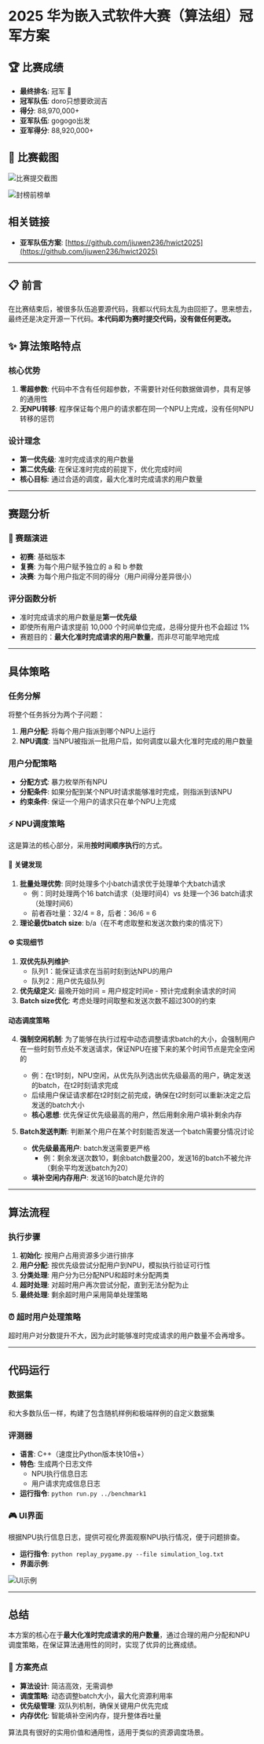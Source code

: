 # 2025 华为嵌入式软件大赛（算法组）冠军方案

## 🏆 比赛成绩
- **最终排名**: 冠军 🥇
- **冠军队伍**: doro只想要欧润吉
- **得分**: 88,970,000+
- **亚军队伍**: gogogo出发
- **亚军得分**: 88,920,000+


## 📸 比赛截图
![比赛提交截图](./images/submission.png)

![封榜前榜单](./images/leadborad.png)

##  相关链接
- **亚军队伍方案**: [https://github.com/jiuwen236/hwict2025](https://github.com/jiuwen236/hwict2025)

---

## 📋 前言
在比赛结束后，被很多队伍追要源代码，我都以代码太乱为由回拒了。思来想去，最终还是决定开源一下代码。**本代码即为赛时提交代码，没有做任何更改。**

## ✨ 算法策略特点

###  核心优势
1. **零超参数**: 代码中不含有任何超参数，不需要针对任何数据做调参，具有足够的通用性
2. **无NPU转移**: 程序保证每个用户的请求都在同一个NPU上完成，没有任何NPU转移的惩罚

###  设计理念
- **第一优先级**: 准时完成请求的用户数量
- **第二优先级**: 在保证准时完成的前提下，优化完成时间
- **核心目标**: 通过合适的调度，最大化准时完成请求的用户数量

---

##  赛题分析

### 🔄 赛题演进
- **初赛**: 基础版本
- **复赛**: 为每个用户赋予独立的 a 和 b 参数
- **决赛**: 为每个用户指定不同的得分（用户间得分差异很小）

###  评分函数分析
- 准时完成请求的用户数量是**第一优先级**
- 即使所有用户请求提前 10,000 个时间单位完成，总得分提升也不会超过 1%
- 赛题目的：**最大化准时完成请求的用户数量**，而非尽可能早地完成

---

##  具体策略

###  任务分解
将整个任务拆分为两个子问题：
1. **用户分配**: 将每个用户指派到哪个NPU上运行
2. **NPU调度**: 当NPU被指派一批用户后，如何调度以最大化准时完成的用户数量

###  用户分配策略
- **分配方式**: 暴力枚举所有NPU
- **分配条件**: 如果分配到某个NPU时请求能够准时完成，则指派到该NPU
- **约束条件**: 保证一个用户的请求只在单个NPU上完成

### ⚡ NPU调度策略
这是算法的核心部分，采用**按时间顺序执行**的方式。

#### 🔑 关键发现
1. **批量处理优势**: 同时处理多个小batch请求优于处理单个大batch请求
   - 例：同时处理两个16 batch请求（处理时间4）vs 处理一个36 batch请求（处理时间6）
   - 前者吞吐量：32/4 = 8，后者：36/6 = 6
2. **理论最优batch size**: b/a（在不考虑取整和发送次数约束的情况下）

#### ⚙️ 实现细节
1. **双优先队列维护**:
   - 队列1：能保证请求在当前时刻到达NPU的用户
   - 队列2：用户优先级队列
2. **优先级定义**: 最晚开始时间 = 用户规定时间e - 预计完成剩余请求的时间
3. **Batch size优化**: 考虑处理时间取整和发送次数不超过300的约束

####  动态调度策略
4. **强制空闲机制**: 为了能够在执行过程中动态调整请求batch的大小，会强制用户在一些时刻节点处不发送请求，保证NPU在接下来的某个时间节点是完全空闲的
   - 例：在t1时刻，NPU空闲，从优先队列选出优先级最高的用户，确定发送的batch，在t2时刻请求完成
   - 后续用户保证请求都在t2时刻之前完成，确保在t2时刻可以重新决定之后发送的batch大小
   - **核心思想**: 优先保证优先级最高的用户，然后用剩余用户填补剩余内存

5. **Batch发送判断**: 判断某个用户在某个时刻能否发送一个batch需要分情况讨论
   - **优先级最高用户**: batch发送需要更严格
     - 例：剩余发送次数10，剩余batch数量200，发送16的batch不被允许（剩余平均发送batch为20）
   - **填补空闲内存用户**: 发送16的batch是允许的

---

##  算法流程

###  执行步骤
1. **初始化**: 按用户占用资源多少进行排序
2. **用户分配**: 按优先级尝试分配用户到NPU，模拟执行验证可行性
3. **分类处理**: 用户分为已分配NPU和超时未分配两类
4. **超时处理**: 对超时用户再次尝试分配，直到无法分配为止
5. **最终处理**: 剩余超时用户采用简单处理策略

### ⏰ 超时用户处理策略
超时用户对分数提升不大，因为此时能够准时完成请求的用户数量不会再增多。

---

##  代码运行

###  数据集
和大多数队伍一样，构建了包含随机样例和极端样例的自定义数据集

###  评测器
- **语言**: C++（速度比Python版本快10倍+）
- **特色**: 生成两个日志文件
  - NPU执行信息日志
  - 用户请求完成信息日志
- **运行指令**: `python run.py ../benchmark1`

### 🎮 UI界面
根据NPU执行信息日志，提供可视化界面观察NPU执行情况，便于问题排查。

- **运行指令**: `python replay_pygame.py --file simulation_log.txt`
- **界面示例**:

![UI示例](./images/UI.png)

---

##  总结
本方案的核心在于**最大化准时完成请求的用户数量**，通过合理的用户分配和NPU调度策略，在保证算法通用性的同时，实现了优异的比赛成绩。

### 🌟 方案亮点
- **算法设计**: 简洁高效，无需调参
- **调度策略**: 动态调整batch大小，最大化资源利用率
- **优先级管理**: 双队列机制，确保关键用户优先完成
- **内存优化**: 智能填补空闲内存，提升整体吞吐量

算法具有很好的实用价值和通用性，适用于类似的资源调度场景。